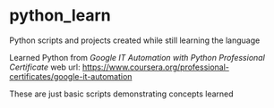 # python_learn
Python scripts and projects created while still learning the language

Learned Python from *Google IT Automation with Python Professional Certificate*
web url: https://www.coursera.org/professional-certificates/google-it-automation

These are just basic scripts demonstrating concepts learned
